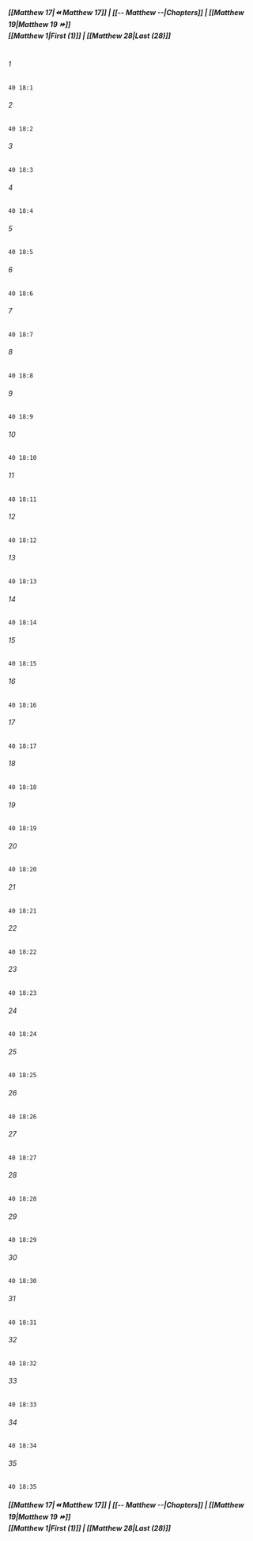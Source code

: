 
##### **[[Matthew 17|⏪ Matthew 17]] | [[-- Matthew --|Chapters]] | [[Matthew 19|Matthew 19 ⏩]]**<br>**[[Matthew 1|First (1)]] | [[Matthew 28|Last (28)]]**<br><br>

###### 1
``` verse
40 18:1
```
###### 2
``` verse
40 18:2
```
###### 3
``` verse
40 18:3
```
###### 4
``` verse
40 18:4
```
###### 5
``` verse
40 18:5
```
###### 6
``` verse
40 18:6
```
###### 7
``` verse
40 18:7
```
###### 8
``` verse
40 18:8
```
###### 9
``` verse
40 18:9
```
###### 10
``` verse
40 18:10
```
###### 11
``` verse
40 18:11
```
###### 12
``` verse
40 18:12
```
###### 13
``` verse
40 18:13
```
###### 14
``` verse
40 18:14
```
###### 15
``` verse
40 18:15
```
###### 16
``` verse
40 18:16
```
###### 17
``` verse
40 18:17
```
###### 18
``` verse
40 18:18
```
###### 19
``` verse
40 18:19
```
###### 20
``` verse
40 18:20
```
###### 21
``` verse
40 18:21
```
###### 22
``` verse
40 18:22
```
###### 23
``` verse
40 18:23
```
###### 24
``` verse
40 18:24
```
###### 25
``` verse
40 18:25
```
###### 26
``` verse
40 18:26
```
###### 27
``` verse
40 18:27
```
###### 28
``` verse
40 18:28
```
###### 29
``` verse
40 18:29
```
###### 30
``` verse
40 18:30
```
###### 31
``` verse
40 18:31
```
###### 32
``` verse
40 18:32
```
###### 33
``` verse
40 18:33
```
###### 34
``` verse
40 18:34
```
###### 35
``` verse
40 18:35
```

##### **[[Matthew 17|⏪ Matthew 17]] | [[-- Matthew --|Chapters]] | [[Matthew 19|Matthew 19 ⏩]]**<br>**[[Matthew 1|First (1)]] | [[Matthew 28|Last (28)]]**
